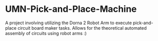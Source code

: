 # UMN-Pick-and-Place-Machine
A project involving utilizing the Dorna 2 Robot Arm to execute pick-and-place circuit board maker tasks. Allows for the theoretical automated assembly of circuits using robot arms :)
